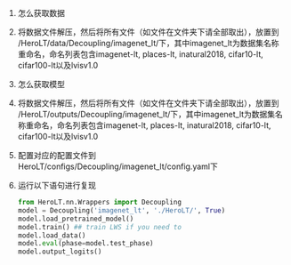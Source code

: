 1. 怎么获取数据

2. 将数据文件解压，然后将所有文件（如文件在文件夹下请全部取出），放置到 /HeroLT/data/Decoupling/imagenet_lt/下，其中imagenet_lt为数据集名称重命名，命名列表包含imagenet-lt, places-lt, inatural2018, cifar10-lt, cifar100-lt以及lvisv1.0

3. 怎么获取模型

4. 将数据文件解压，然后将所有文件（如文件在文件夹下请全部取出），放置到 /HeroLT/outputs/Decoupling/imagenet_lt/下，其中imagenet_lt为数据集名称重命名，命名列表包含imagenet-lt, places-lt, inatural2018, cifar10-lt, cifar100-lt以及lvisv1.0

4. 配置对应的配置文件到HeroLT/configs/Decoupling/imagenet_lt/config.yaml下

5. 运行以下语句进行复现

   ```python
   from HeroLT.nn.Wrappers import Decoupling
   model = Decoupling('imagenet_lt', './HeroLT/', True)
   model.load_pretrained_model()
   model.train() ## train LWS if you need to
   model.load_data()
   model.eval(phase=model.test_phase)
   model.output_logits()
   ```
